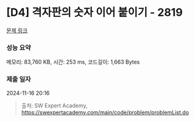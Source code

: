 # [D4] 격자판의 숫자 이어 붙이기 - 2819 

[문제 링크](https://swexpertacademy.com/main/code/problem/problemDetail.do?contestProbId=AV7I5fgqEogDFAXB) 

### 성능 요약

메모리: 83,760 KB, 시간: 253 ms, 코드길이: 1,663 Bytes

### 제출 일자

2024-11-16 20:16



> 출처: SW Expert Academy, https://swexpertacademy.com/main/code/problem/problemList.do